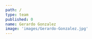 ```yaml
---
path: /
type: team
published: 0
name: Gerardo Gonzalez
image: 'images/Gerardo-Gonzalez.jpg'
---
```

